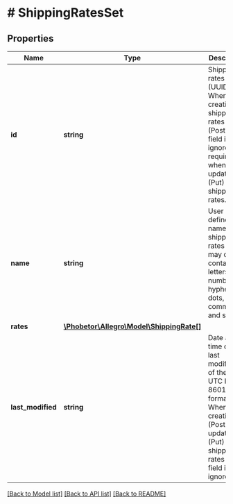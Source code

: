 # # ShippingRatesSet

## Properties

Name | Type | Description | Notes
------------ | ------------- | ------------- | -------------
**id** | **string** | Shipping rates set ID (UUID) When creating a shipping rates set (Post) the field is ignored. It is required when updating (Put) a shipping rates. | [optional]
**name** | **string** | User defined name of the shipping rates set. It may only contain: letters, numbers, hyphens, dots, commas and spaces. | [optional]
**rates** | [**\Phobetor\Allegro\Model\ShippingRate[]**](ShippingRate.md) |  |
**last_modified** | **string** | Date and time of the last modification of the set in UTC ISO 8601 format. When creating (Post) or updating (Put) a shipping rates set the field is ignored. | [optional]

[[Back to Model list]](../../README.md#models) [[Back to API list]](../../README.md#endpoints) [[Back to README]](../../README.md)
